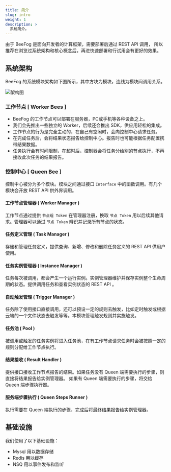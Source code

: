 ```yaml
---
title: 简介
slug: intro
weight: 1
description: >
  系统简介。
---
```


由于 BeeFog 是面向开发者的计算框架，需要部署后通过 REST API 调用，
所以推荐在浏览过系统架构和核心概念后，再进快速部署和行试用会有更好的效果。

## 系统架构

BeeFog 的系统模块架构如下图所示，其中方块为模块，连线为模块间调用关系。

![架构图](/images/arch.jpg)

### 工作节点 [ Worker Bees ]

- BeeFog 的工作节点可以部署在服务器，PC或手机等各种设备之上。
- 我们会先推出一些独立的 Worker，后续还会推出 SDK，供应用轻松的集成。
- 工作节点的行为是完全主动的，在自己有空闲时，会向控制中心请求任务。
- 在完成任务后，会将结果状态报告给控制中心。报告时也可能根据任务配置携带结果数据。
- 任务执行会有时间限制，在超时后，控制器会将任务分给别的节点执行，不再接收此次任务的结果报告。

### 控制中心 [ Queen Bee ]

控制中心被分为多个模块。模块之间通过接口 `Interface` 中的函数调用。有几个模块会开放 REST API 供外界调用。

#### 工作节点管理器 ( Worker Manager )

工作节点通过提供 `节点组 Token` 在管理器注册，换取 `节点 Token` 用以后续其他请求。管理器可以通过 `节点 Token` 辨识并记录所有节点的状态。

#### 任务定义管理 ( Task Manager )

存储和管理任务定义，提供查询、新增、修改和删除任务定义的 REST API 供用户使用。

#### 任务实例管理器 ( Instance Manager )

任务每次被调用，都会产生一个运行实例。实例管理器维护并保存实例整个生命周期的状态。提供调用任务和查看实例状态的 REST API 。

#### 自动触发管理 ( Trigger Manager )

任务除了使用接口直接调用，还可以预设一定的规则去触发，比如定时触发或根据云端的一个文件状态去触发等等。本模块管理触发规则并实施触发。

#### 任务池 ( Pool )

被调用或触发的任务实例将进入任务池，在有工作节点请求任务时会被按照一定的规则分配给工作节点执行。

#### 结果接收 ( Result Handler )

提供接口接收工作节点报告的结果。如果任务没有 Queen 端需要执行的步骤，则直接将结果报告给实例管理器。
如果有 Queen 端需要执行的步骤，将交给 Queen 端步骤执行器。

#### 服务端步骤执行 ( Queen Steps Runner )

执行需要在 Queen 端执行的步骤，完成后将最终结果报告给实例管理器。

## 基础设施

我们使用了以下基础设施：
- Mysql 用以数据存储
- Redis 用以缓存
- NSQ 用以事件发布和监听
